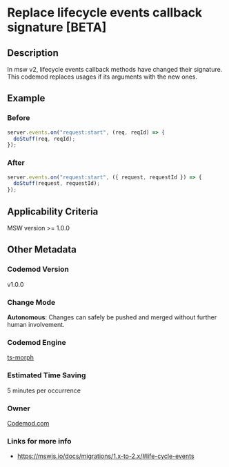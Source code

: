 
# Replace lifecycle events callback signature [BETA]

## Description

In msw v2, lifecycle events callback methods have changed their signature. This codemod replaces usages if its arguments with the new ones.

## Example

### Before

```ts
server.events.on("request:start", (req, reqId) => {
  doStuff(req, reqId);
});
```

### After

```ts
server.events.on("request:start", ({ request, requestId }) => {
  doStuff(request, requestId);
});
```

## Applicability Criteria

MSW version >= 1.0.0

## Other Metadata

### Codemod Version

v1.0.0

### Change Mode

**Autonomous**: Changes can safely be pushed and merged without further human involvement.

### **Codemod Engine**

[ts-morph](https://github.com/dsherret/ts-morph)

### Estimated Time Saving

5 minutes per occurrence

### Owner

[Codemod.com](https://github.com/codemod-com)

### Links for more info

-   https://mswjs.io/docs/migrations/1.x-to-2.x/#life-cycle-events

